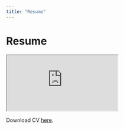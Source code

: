 ```yaml
---
title: "Resume"
---
```


# Resume 

<!-- PDF Embed Container --> 

<div class="custom-container">
        <!-- PDF Embed Container -->
        <div class="custom-pdf-container">
            <!-- Update the 'src' attribute with your actual PDF location -->
            <iframe class="custom-cv-iframe" src="https://lucpaluskiewicz.github.io/Luc_PALUSKIEWICZ_CV_En.pdf" title="My CV"></iframe>
        </div>
</div>

Download CV [here](https://lucpaluskiewicz.github.io/Luc_PALUSKIEWICZ_CV_En.pdf). 

   
